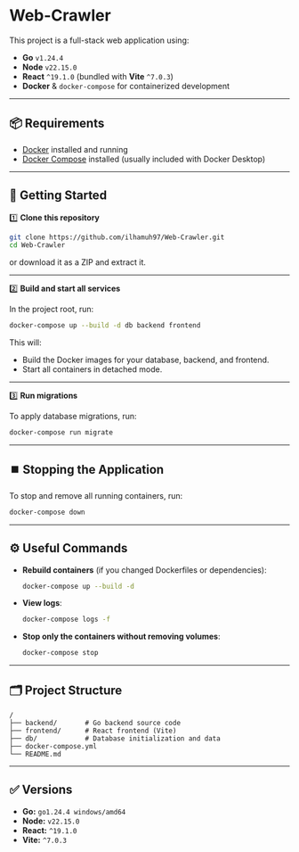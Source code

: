 # Web-Crawler

This project is a full-stack web application using:

* **Go** `v1.24.4`
* **Node** `v22.15.0`
* **React** `^19.1.0` (bundled with **Vite** `^7.0.3`)
* **Docker** & `docker-compose` for containerized development

---

## 📦 Requirements

* [Docker](https://www.docker.com/) installed and running
* [Docker Compose](https://docs.docker.com/compose/) installed (usually included with Docker Desktop)

---

## 🚀 Getting Started

1️⃣ **Clone this repository**

```bash
git clone https://github.com/ilhamuh97/Web-Crawler.git
cd Web-Crawler
```

or download it as a ZIP and extract it.

---

2️⃣ **Build and start all services**

In the project root, run:

```bash
docker-compose up --build -d db backend frontend
```

This will:

* Build the Docker images for your database, backend, and frontend.
* Start all containers in detached mode.

---

3️⃣ **Run migrations**

To apply database migrations, run:

```bash
docker-compose run migrate
```

---

## ⏹️ Stopping the Application

To stop and remove all running containers, run:

```bash
docker-compose down
```

---

## ⚙️ Useful Commands

* **Rebuild containers** (if you changed Dockerfiles or dependencies):

  ```bash
  docker-compose up --build -d
  ```

* **View logs**:

  ```bash
  docker-compose logs -f
  ```

* **Stop only the containers without removing volumes**:

  ```bash
  docker-compose stop
  ```

---

## 🗂️ Project Structure

```plaintext
/
├── backend/       # Go backend source code
├── frontend/      # React frontend (Vite)
├── db/            # Database initialization and data
├── docker-compose.yml
└── README.md
```

---

## ✅ Versions

* **Go:** `go1.24.4 windows/amd64`
* **Node:** `v22.15.0`
* **React:** `^19.1.0`
* **Vite:** `^7.0.3`
